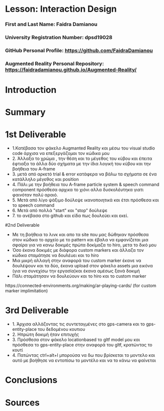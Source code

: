 # Lesson: Interaction Design

### First and Last Name: Faidra Damianou
### University Registration Number: dpsd19028
### GitHub Personal Profile: https://github.com/FaidraDamianou
### Augmented Reality Personal Repository: https://faidradamianou.github.io/Augmented-Reality/

# Introduction

# Summary


# 1st Deliverable
<ul>
<li>1.Κατέβασα τον φάκελο Augmanted Reality και μέσω του visual studio code άρχισα να επεξεργάζομαι τον κώδικα μου</li>
<li>2. Άλλαξα το χρώμα , την θέση και το μέγεθος του κύβου και έπειτα έφτιαξα τα άλλα δύο σχήματα με την ίδια λογική του κύβου και την βοήθεια του A-frame</li>
<li>3. μετά από αρκετό trial & error κατάφερα να βάλω τα σχήματα σε ένα κατάλληλο μέγεθος και position</li>
<li>4. Πάλι με την βοήθεια του A-frame particle system & speech command component πρόσθεσα αρχικα το χιόνι αλλα δυσκολέυτηκα γιατι φαινόταν πολύ αραιό.</li>
<li>5. Μετά από λίγο ψάξιμο δούλεψε ικανοποιητικά και έτσι πρόσθεσα και το speech command</li>
<li>6. Μετά από πολλά "start" και "stop" δούλεψε </li>
<li>7. το ανέβασα στο github και είδα πως δουλεύει και εκεί.</li>
</ul>

#2nd Deliverable
<ul>
  <li>Με τη βοήθεια το λινκ και απο τα site που μας δώθηκαν πρόσθεσα στον κώδικα το αρχείο με το pattern και έβαλα να εμφανίζεται μια σφαίρα για να κανω δοκιμές πρώτα δοκίμαζα το hiro, μετα το δικό μου</li>
  <li>Όσο έκανα δοκιμές με διάφορα custom markers και άλλαζα τον κώδικα σταμάτησε να δουλέυει και το hiro </li>
  <li>Μια μικρή αλλαγή στην αναφορά του custom marker έκανε να δουλέψουν και τα δύο, έκανα upload στον φάκελο assets μια εικόνα (για να συνεχίσω την εργασία)και έκανα αμέσως ξανά δοκιμή</li>
  <li>Πάλι σταμάτησαν να δουλεύουν και το hiro και το custom marker</li>
</ul>
https://connected-environments.org/making/ar-playing-cards/ (for custom marker implimitation)

# 3rd Deliverable 
<ul>
  <li>1. Άρχισα αλλάζοντας τις συντεταγμένες στο  gps-camera και το gps-entity-place του δεδομένου κουτιου </li>
  <li>2. Ηπρώτη δοκιμή ήταν επιτυχής </li>
  <li>3. Πρόσθεσα στον φάκελο locationbased το gltf model μου και πρόσθεσα το gps-entity-place στην αναφορά του gltf, κρατώντας το κουτί </li>
  <li>4. Πατώντας ctrl+alt+I μπορούσα να δω που βρίσκεται το μοντελο και αυτό με βοήθησε να εντοπίσω το μοντέλο και να το κάνω να φαίνεται  </li>
    
</ul>

# Conclusions


# Sources
